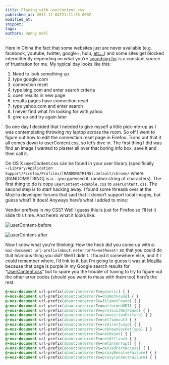 ```yaml
---
title: Playing with userContent.css
published_at: 2011-11-04T21:11:56.000Z
modified_at: 
snippet: 
tags: 
authors: Danny Wahl
---
```


Here in China the fact that some websites just are never available (e.g. facebook, youtube, twitter, google+, hulu, [etc…](http://en.wikipedia.org/wiki/List_of_websites_blocked_in_the_People%27s_Republic_of_China)) and some sites get blocked intermittently depending on what you’re [searching for](http://en.wikipedia.org/wiki/List_of_words_censored_by_search_engines_in_the_People%27s_Republic_of_China) is a constant source of frustration for me. My typical day looks like this:

1.  Need to look something up
2.  type google.com
3.  connection reset
4.  type bing.com and enter search criteria
5.  open results in new page
6.  results pages have connection reset
7.  type yahoo.com and enter search
8.  I never find what I’m looking for with yahoo
9.  give up and try again later

So one day I decided that I needed to give myself a little pick-me-up as I was contemplating throwing my laptop across the room. So off I went to figure out how to edit the connection reset page in Firefox. Turns out that it all comes down to userContent.css, so let’s dive in. The first thing I did was find an image I wanted to plaster all over that boring info box, save it and then call it.

On OS X userContent.css can be found in your user library (specifically `~/Library/Application Support/Firefox/Profiles/[RANDOMSTRING].default/chrome/` where \[RANDOMSTRING\] is a… you guessed it, random string of characters). The first thing to do is copy `userContent-example.css` to `userContent.css`. The second step is to start hacking away. I found some threads over at the Mozilla developer forums that said that it doesn’t support local images, but guess what? It does! Anyways here’s what I added to mine:

Vendor prefixes in _my_ CSS? Well I guess this is just for Firefox so I’ll let it slide this time. And here’s what it looks like:

![userContent-before](/blog/playing-with-usercontent-css/userContent-before.png)

![userContent-after](/blog/playing-with-usercontent-css/userContent-after.png)

Now I know what you’re thinking: How the heck did you come up with `@-moz-document url-prefix(about:neterror?e=netReset)` so that you could do that hilarious thing you did? Well I didn’t. I found it somewhere else, and if I could remember where, I’d link to it, but I’m going to guess it was at [Mozilla](http://www-archive.mozilla.org/unix/customizing.html#userContent) because that page is purple in my Google search results for “[UserContent.css](http://www.google.com/#hl=en&sugexp=kjrmc&cp=10&gs_id=1p&xhr=t&q=userContent.css&pf=p&sclient=psy-ab&safe=off&source=hp&pbx=1&oq=userConten&aq=0&aqi=g4&aql=f&gs_sm=&gs_upl=&bav=on.2,or.r_gc.r_pw.,cf.osb&fp=25f1a21493d5da43&biw=1226&bih=677)” but to spare you the trouble of having to try to figure out the other error codes (should you want to mess with them too) here’s the rest:

```css
@-moz-document url-prefix(about:neterror?e=generic) { }
@-moz-document url-prefix(about:neterror?e=dnsNotFound) { }
@-moz-document url-prefix(about:neterror?e=fileNotFound) { }
@-moz-document url-prefix(about:neterror?e=malformedURI) { }
@-moz-document url-prefix(about:neterror?e=protocolNotFound) { }
@-moz-document url-prefix(about:neterror?e=connectionFailure) { }
@-moz-document url-prefix(about:neterror?e=netTimeout) { }
@-moz-document url-prefix(about:neterror?e=redirectLoop) { }
@-moz-document url-prefix(about:neterror?e=unknownSocketType) { }
@-moz-document url-prefix(about:neterror?e=netReset) { }
@-moz-document url-prefix(about:neterror?e=netOffline) { }
@-moz-document url-prefix(about:neterror?e=netInterrupt) { }
@-moz-document url-prefix(about:neterror?e=deniedPortAccess) { }
@-moz-document url-prefix(about:neterror?e=proxyResolveFailure) { }
@-moz-document url-prefix(about:neterror?e=proxyConnectFailure) { }
```